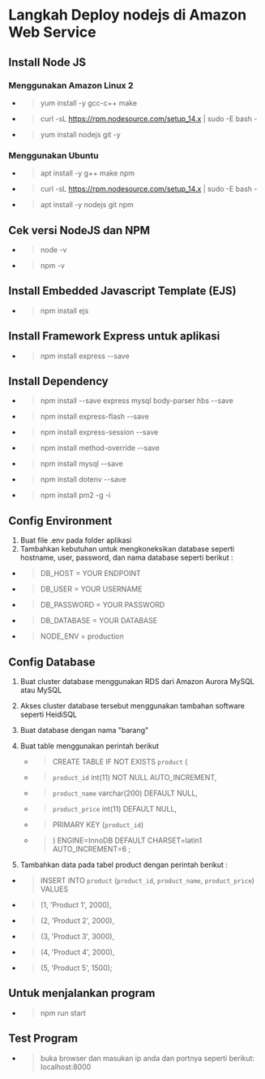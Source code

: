 # Langkah Deploy nodejs di Amazon Web Service
## Install Node JS
### Menggunakan Amazon Linux 2
* >yum install -y gcc-c++ make
* >curl -sL https://rpm.nodesource.com/setup_14.x | sudo -E bash - 
* >yum install nodejs git -y
### Menggunakan Ubuntu
* >apt install -y g++ make npm
* >curl -sL https://rpm.nodesource.com/setup_14.x | sudo -E bash -
* >apt install -y nodejs git npm
## Cek versi NodeJS dan NPM
* >node -v
* >npm -v
## Install Embedded Javascript Template (EJS) 
* >npm install ejs
## Install Framework Express untuk aplikasi
* >npm install express --save
## Install Dependency
* >npm install --save express mysql body-parser hbs --save
* >npm install express-flash --save
* >npm install express-session --save
* >npm install method-override --save
* >npm install mysql --save
* >npm install dotenv --save
* >npm install pm2 -g -i
## Config Environment
1. Buat file .env pada folder aplikasi
2. Tambahkan kebutuhan untuk mengkoneksikan database seperti hostname, user, password, dan nama database seperti berikut :
 * >DB_HOST = YOUR ENDPOINT
 * >DB_USER = YOUR USERNAME
 * >DB_PASSWORD = YOUR PASSWORD
 * >DB_DATABASE = YOUR DATABASE
 * >NODE_ENV = production
## Config Database
1. Buat cluster database menggunakan RDS dari Amazon Aurora MySQL atau MySQL
2. Akses cluster database tersebut menggunakan tambahan software seperti HeidiSQL
3. Buat database dengan nama "barang"
4. Buat table menggunakan perintah berikut 
   * > CREATE TABLE IF NOT EXISTS `product` (
   * > `product_id` int(11) NOT NULL AUTO_INCREMENT,
   * > `product_name` varchar(200) DEFAULT NULL,
   * > `product_price` int(11) DEFAULT NULL,
   * > PRIMARY KEY (`product_id`)
   * > ) ENGINE=InnoDB  DEFAULT CHARSET=latin1 AUTO_INCREMENT=6 ;

5. Tambahkan data pada tabel product dengan perintah berikut :
  * > INSERT INTO `product` (`product_id`, `product_name`, `product_price`) VALUES
  * > (1, 'Product 1', 2000),
  * > (2, 'Product 2', 2000),
  * > (3, 'Product 3', 3000),
  * > (4, 'Product 4', 2000),
  * > (5, 'Product 5', 1500); 
## Untuk menjalankan program
* >npm run start
## Test Program
* >buka browser dan masukan ip anda dan portnya seperti berikut: localhost:8000
